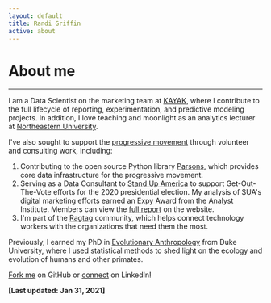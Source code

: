 ```yaml
---
layout: default
title: Randi Griffin
active: about
---
```


<p><h1>About me</h1></p>

___

I am a Data Scientist on the marketing team at [KAYAK](https://www.kayak.com/), where I contribute to the full lifecycle of reporting, experimentation, and predictive modeling projects. In addition, I love teaching and moonlight as an analytics lecturer at [Northeastern University](https://www.northeastern.edu/graduate/analytics/). 

I've also sought to support the [progressive movement](https://www.guide.progressivedatajobs.org/02_what_is_prog_analytics) through volunteer and consulting work, including:

1. Contributing to the open source Python library [Parsons](https://move-coop.github.io/parsons/html/index.html), which provides core data infrastructure for the progressive movement. 
2. Serving as a Data Consultant to [Stand Up America](https://www.standupamerica.com/) to support Get-Out-The-Vote efforts for the 2020 presidential election. My analysis of SUA's digital marketing efforts earned an Expy Award from the Analyst Institute. Members can view the [full report](https://members.analystinstitute.org/research/stand-up-america-electoral-advertising-program-11988?mc_cid=ad56434e15&mc_eid=74b6c8c8cb) on the website. 
3. I'm part of the [Ragtag](https://ragtag.org/) community, which helps connect technology workers with the organizations that need them the most.

Previously, I earned my PhD in [Evolutionary Anthropology](https://evolutionaryanthropology.duke.edu/) from Duke University, where I used statistical methods to shed light on the ecology and evolution of humans and other primates.  

[Fork me](https://github.com/rgriff23) on GitHub or [connect](https://www.linkedin.com/in/randigriffin) on LinkedIn! 

**[Last updated: Jan 31, 2021]**